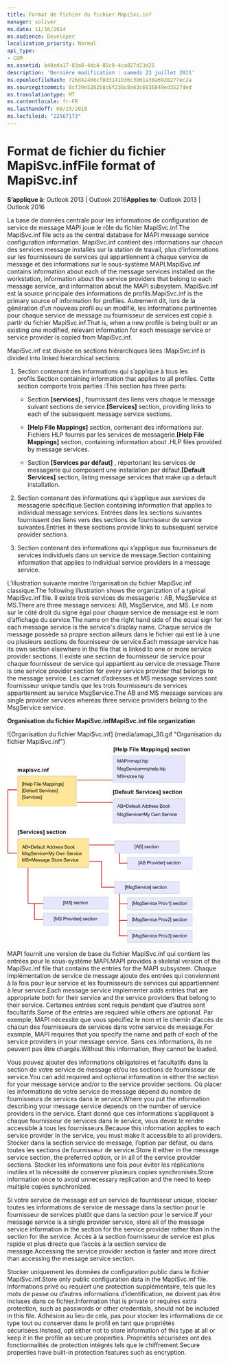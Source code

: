 ```yaml
---
title: Format de fichier du fichier MapiSvc.inf
manager: soliver
ms.date: 11/16/2014
ms.audience: Developer
localization_priority: Normal
api_type:
- COM
ms.assetid: b48eda17-83a8-4dc4-85c8-4ca827d13d25
description: 'Derniére modification : samedi 23 juillet 2011'
ms.openlocfilehash: 726d424b6cf8d3141b36c3b61a38a6928277ec2a
ms.sourcegitcommit: 0cf39e5382b8c6f236c8a63c6036849ed3527ded
ms.translationtype: MT
ms.contentlocale: fr-FR
ms.lasthandoff: 08/23/2018
ms.locfileid: "22567173"
---
```

# <a name="file-format-of-mapisvcinf"></a><span data-ttu-id="3e69f-103">Format de fichier du fichier MapiSvc.inf</span><span class="sxs-lookup"><span data-stu-id="3e69f-103">File format of MapiSvc.inf</span></span>

<span data-ttu-id="3e69f-104">**S’applique à**: Outlook 2013 | Outlook 2016</span><span class="sxs-lookup"><span data-stu-id="3e69f-104">**Applies to**: Outlook 2013 | Outlook 2016</span></span> 
  
<span data-ttu-id="3e69f-105">La base de données centrale pour les informations de configuration de service de message MAPI joue le rôle du fichier MapiSvc.inf.</span><span class="sxs-lookup"><span data-stu-id="3e69f-105">The MapiSvc.inf file acts as the central database for MAPI message service configuration information.</span></span> <span data-ttu-id="3e69f-106">MapiSvc.inf contient des informations sur chacun des services message installés sur la station de travail, plus d’informations sur les fournisseurs de services qui appartiennent à chaque service de message et des informations sur le sous-système MAPI.</span><span class="sxs-lookup"><span data-stu-id="3e69f-106">MapiSvc.inf contains information about each of the message services installed on the workstation, information about the service providers that belong to each message service, and information about the MAPI subsystem.</span></span> <span data-ttu-id="3e69f-107">MapiSvc.inf est la source principale des informations de profils.</span><span class="sxs-lookup"><span data-stu-id="3e69f-107">MapiSvc.inf is the primary source of information for profiles.</span></span> <span data-ttu-id="3e69f-108">Autrement dit, lors de la génération d’un nouveau profil ou un modifié, les informations pertinentes pour chaque service de message ou fournisseur de services est copié à partir du fichier MapiSvc.inf.</span><span class="sxs-lookup"><span data-stu-id="3e69f-108">That is, when a new profile is being built or an existing one modified, relevant information for each message service or service provider is copied from MapiSvc.inf.</span></span> 
  
<span data-ttu-id="3e69f-109">MapiSvc.inf est divisée en sections hiérarchiques liées :</span><span class="sxs-lookup"><span data-stu-id="3e69f-109">MapiSvc.inf is divided into linked hierarchical sections:</span></span>
  
1. <span data-ttu-id="3e69f-110">Section contenant des informations qui s’applique à tous les profils.</span><span class="sxs-lookup"><span data-stu-id="3e69f-110">Section containing information that applies to all profiles.</span></span> <span data-ttu-id="3e69f-111">Cette section comporte trois parties :</span><span class="sxs-lookup"><span data-stu-id="3e69f-111">This section has three parts:</span></span>
    
   - <span data-ttu-id="3e69f-112">Section **[services]** , fournissant des liens vers chaque le message suivant sections de service.</span><span class="sxs-lookup"><span data-stu-id="3e69f-112">**[Services]** section, providing links to each of the subsequent message service sections.</span></span> 
    
   - <span data-ttu-id="3e69f-113">**[Help File Mappings]** section, contenant des informations sur. Fichiers HLP fournis par les services de messagerie.</span><span class="sxs-lookup"><span data-stu-id="3e69f-113">**[Help File Mappings]** section, containing information about .HLP files provided by message services.</span></span> 
    
   - <span data-ttu-id="3e69f-114">Section **[Services par défaut]** , répertoriant les services de messagerie qui composent une installation par défaut.</span><span class="sxs-lookup"><span data-stu-id="3e69f-114">**[Default Services]** section, listing message services that make up a default installation.</span></span> 
    
2. <span data-ttu-id="3e69f-115">Section contenant des informations qui s’applique aux services de messagerie spécifique.</span><span class="sxs-lookup"><span data-stu-id="3e69f-115">Section containing information that applies to individual message services.</span></span> <span data-ttu-id="3e69f-116">Entrées dans les sections suivantes fournissent des liens vers des sections de fournisseur de service suivantes.</span><span class="sxs-lookup"><span data-stu-id="3e69f-116">Entries in these sections provide links to subsequent service provider sections.</span></span>
    
3. <span data-ttu-id="3e69f-117">Section contenant des informations qui s’applique aux fournisseurs de services individuels dans un service de message.</span><span class="sxs-lookup"><span data-stu-id="3e69f-117">Section containing information that applies to individual service providers in a message service.</span></span>
    
<span data-ttu-id="3e69f-118">L’illustration suivante montre l’organisation du fichier MapiSvc.inf classique.</span><span class="sxs-lookup"><span data-stu-id="3e69f-118">The following illustration shows the organization of a typical MapiSvc.inf file.</span></span> <span data-ttu-id="3e69f-119">Il existe trois services de messagerie : AB, MsgService et MS.</span><span class="sxs-lookup"><span data-stu-id="3e69f-119">There are three message services: AB, MsgService, and MS.</span></span> <span data-ttu-id="3e69f-120">Le nom sur le côté droit du signe égal pour chaque service de message est le nom d’affichage du service.</span><span class="sxs-lookup"><span data-stu-id="3e69f-120">The name on the right hand side of the equal sign for each message service is the service's display name.</span></span> <span data-ttu-id="3e69f-121">Chaque service de message possède sa propre section ailleurs dans le fichier qui est lié à une ou plusieurs sections de fournisseur de service.</span><span class="sxs-lookup"><span data-stu-id="3e69f-121">Each message service has its own section elsewhere in the file that is linked to one or more service provider sections.</span></span> <span data-ttu-id="3e69f-122">Il existe une section de fournisseur de service pour chaque fournisseur de service qui appartient au service de message.</span><span class="sxs-lookup"><span data-stu-id="3e69f-122">There is one service provider section for every service provider that belongs to the message service.</span></span> <span data-ttu-id="3e69f-123">Les carnet d’adresses et MS message services sont fournisseur unique tandis que les trois fournisseurs de services appartiennent au service MsgService.</span><span class="sxs-lookup"><span data-stu-id="3e69f-123">The AB and MS message services are single provider services whereas three service providers belong to the MsgService service.</span></span>
  
<span data-ttu-id="3e69f-124">**Organisation du fichier MapiSvc.inf**</span><span class="sxs-lookup"><span data-stu-id="3e69f-124">**MapiSvc.inf file organization**</span></span>
  
<span data-ttu-id="3e69f-125">![Organisation du fichier MapiSvc.inf] (media/amapi_30.gif "Organisation du fichier MapiSvc.inf")</span><span class="sxs-lookup"><span data-stu-id="3e69f-125">![MapiSvc.inf file organization](media/amapi_30.gif "MapiSvc.inf file organization")</span></span>
  
<span data-ttu-id="3e69f-126">MAPI fournit une version de base du fichier MapiSvc.inf qui contient les entrées pour le sous-système MAPI.</span><span class="sxs-lookup"><span data-stu-id="3e69f-126">MAPI provides a skeletal version of the MapiSvc.inf file that contains the entries for the MAPI subsystem.</span></span> <span data-ttu-id="3e69f-127">Chaque implémentation de service de message ajoute des entrées qui conviennent à la fois pour leur service et les fournisseurs de services qui appartiennent à leur service.</span><span class="sxs-lookup"><span data-stu-id="3e69f-127">Each message service implementer adds entries that are appropriate both for their service and the service providers that belong to their service.</span></span> <span data-ttu-id="3e69f-128">Certaines entrées sont requis pendant que d’autres sont facultatifs.</span><span class="sxs-lookup"><span data-stu-id="3e69f-128">Some of the entries are required while others are optional.</span></span> <span data-ttu-id="3e69f-129">Par exemple, MAPI nécessite que vous spécifiez le nom et le chemin d’accès de chacun des fournisseurs de services dans votre service de message.</span><span class="sxs-lookup"><span data-stu-id="3e69f-129">For example, MAPI requires that you specify the name and path of each of the service providers in your message service.</span></span> <span data-ttu-id="3e69f-130">Sans ces informations, ils ne peuvent pas être chargés.</span><span class="sxs-lookup"><span data-stu-id="3e69f-130">Without this information, they cannot be loaded.</span></span>
  
<span data-ttu-id="3e69f-131">Vous pouvez ajouter des informations obligatoires et facultatifs dans la section de votre service de message et/ou les sections de fournisseur de service.</span><span class="sxs-lookup"><span data-stu-id="3e69f-131">You can add required and optional information in either the section for your message service and/or to the service provider sections.</span></span> <span data-ttu-id="3e69f-132">Où placer les informations de votre service de message dépend du nombre de fournisseurs de services dans le service.</span><span class="sxs-lookup"><span data-stu-id="3e69f-132">Where you put the information describing your message service depends on the number of service providers in the service.</span></span> <span data-ttu-id="3e69f-133">Étant donné que ces informations s’appliquent à chaque fournisseur de services dans le service, vous devez le rendre accessible à tous les fournisseurs.</span><span class="sxs-lookup"><span data-stu-id="3e69f-133">Because this information applies to each service provider in the service, you must make it accessible to all providers.</span></span> <span data-ttu-id="3e69f-134">Stocker dans la section service de message, l’option par défaut, ou dans toutes les sections de fournisseur de service.</span><span class="sxs-lookup"><span data-stu-id="3e69f-134">Store it either in the message service section, the preferred option, or in all of the service provider sections.</span></span> <span data-ttu-id="3e69f-135">Stocker les informations une fois pour éviter les réplications inutiles et la nécessité de conserver plusieurs copies synchronisés.</span><span class="sxs-lookup"><span data-stu-id="3e69f-135">Store information once to avoid unnecessary replication and the need to keep multiple copies synchronized.</span></span>
  
<span data-ttu-id="3e69f-136">Si votre service de message est un service de fournisseur unique, stocker toutes les informations de service de message dans la section pour le fournisseur de services plutôt que dans la section pour le service.</span><span class="sxs-lookup"><span data-stu-id="3e69f-136">If your message service is a single provider service, store all of the message service information in the section for the service provider rather than in the section for the service.</span></span> <span data-ttu-id="3e69f-137">Accès à la section fournisseur de service est plus rapide et plus directe que l’accès à la section service de message.</span><span class="sxs-lookup"><span data-stu-id="3e69f-137">Accessing the service provider section is faster and more direct than accessing the message service section.</span></span> 
  
<span data-ttu-id="3e69f-138">Stocker uniquement les données de configuration public dans le fichier MapiSvc.inf.</span><span class="sxs-lookup"><span data-stu-id="3e69f-138">Store only public configuration data in the MapiSvc.inf file.</span></span> <span data-ttu-id="3e69f-139">Informations privé ou requiert une protection supplémentaire, tels que les mots de passe ou d’autres informations d’identification, ne doivent pas être incluses dans ce fichier.</span><span class="sxs-lookup"><span data-stu-id="3e69f-139">Information that is private or requires extra protection, such as passwords or other credentials, should not be included in this file.</span></span> <span data-ttu-id="3e69f-140">Adhésion au lieu de cela, pas pour stocker les informations de ce type tout ou conserver dans le profil en tant que propriétés sécurisées.</span><span class="sxs-lookup"><span data-stu-id="3e69f-140">Instead, opt either not to store information of this type at all or keep it in the profile as secure properties.</span></span> <span data-ttu-id="3e69f-141">Propriétés sécurisées ont des fonctionnalités de protection intégrés tels que le chiffrement.</span><span class="sxs-lookup"><span data-stu-id="3e69f-141">Secure properties have built-in protection features such as encryption.</span></span>
  

